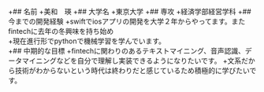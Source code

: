 +## 名前
+美和　瑛
+## 大学名
+東京大学
+## 専攻
+経済学部経営学科
+## 今までの開発経験
+swiftでiosアプリの開発を大学２年からやってます。またfintechに去年の冬興味を持ち始め  
+現在進行形でpythonで機械学習を学んでいます。  
+## 中期的な目標
+fintechに関わりのあるテキストマイニング、音声認識、データマイニングなどを自分で理解し実装できるようになりたいです。
+文系だから技術がわからないという時代は終わりだと感じているため積極的に学びたいです。

